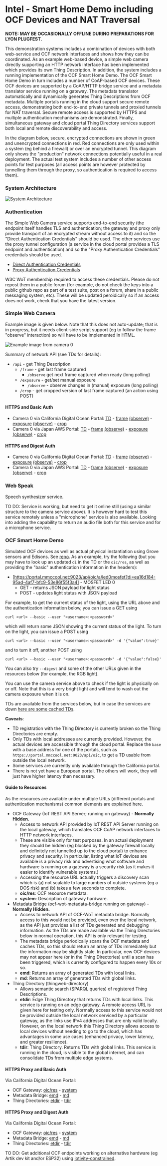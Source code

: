 # Intel - Smart Home Demo including OCF Devices and NAT Traversal
**NOTE: MAY BE OCCASIONALLY OFFLINE DURING PREPARATIONS FOR LYON PLUGFEST.**

This demonstration systems includes a combination of devices
with both web-service and OCF network interfaces
and shows how they can be coordinated.
As an example web-based device,
a simple web camera directly supporting an HTTP network interface has been implemented
which provides its own Thing Description.
In addition, the system includes a running implementation of the OCF Smart Home Demo.
The OCF Smart Home Demo in turn includes a number of CoAP-based OCF devices.
These OCF devices are supported by a CoAP/HTTP bridge service
and a metadata translator service running on a gateway.
The metadata translator automatically and dynamically generates Thing Descriptions from OCF metadata.
Multiple portals running in the cloud support secure remote access,
demonstrating both end-to-end private tunnels and proxied tunnels for NAT traversal.
Secure remote access is supported by HTTPS and multiple authentication mechanisms are demonstrated.
Finally, simultaneous gateway and cloud portal Thing Directory services support
both local and remote discoverability and access.

In the diagram below, secure, encrypted connections are shown in green and unencrypted connections
in red.  Red connections are only used within a system (eg behind a firewall) or over an encrypted
tunnel.  This diagram only shows the "production" network connections potentially useful in a 
real deployment.  The actual test system includes a number of other access points for test
purposes (all access points are however protected by tunnelling them through the proxy, so
authentication is required to access them).

### System Architecture
![System Architecture](IMAGES/intel_architecture.png)

### Authentication
The Simple Web Camera service supports end-to-end security
(the endpoint itself handles TLS and authentication;
the gateway and proxy only provide transport of an encrypted stream
without access to it)
and so the "Direct Authentication Credentials" should be used.
The other services use the proxy tunnel configuration
(a service in the cloud portal provides a TLS endpoint
and authentication) and so the "Proxy Authentication Credentials"
credentials should be used.

* [Direct Authentication Credentials](https://lists.w3.org/Archives/Member/member-wot-ig/2018May/0000.html)
* [Proxy Authentication Credentials](https://lists.w3.org/Archives/Member/member-wot-ig/2018May/0003.html)

W3C WoT membership required to access these credentials.
Please do not repost them in a public forum
(for example,
do not check the keys into a public github repo as part of a test suite,
post on a forum,
share in a public messaging system, etc).
These will be updated peroidically so if an access does not work,
check that you have the latest version.

### Simple Web Camera
Example image is given below.
Note that this does not auto-update;
that is in progress,
but it needs client-side script support
(eg to follow the frame "observe" interaction)
so will have to be implemented in HTML.

![Example image from camera 0](IMAGES/intel_light_observe.jpeg)

Summary of network API (see TDs for details):
* `/api` - get Thing Description
    * `/frame` - get last frame captured
        - `/observe` get next frame captured when ready (long polling)
    * `/exposure` - get/set manual exposure
        - `/observe` - observe changes in (manual) exposure (long polling)
    * `/crop` - get cropped version of last frame captured (an action using POST)
          
#### HTTPS and Basic Auth
* Camera 0 via California Digital Ocean Portal:
    [TD](https://portal.mmccool.net:29455/api) -
    [frame](https://portal.mmccool.net:29455/api/frame)
          [(observe)](https://portal.mmccool.net:29455/api/frame/observe) -
    [exposure](https://portal.mmccool.net:29455/api/exposure)
          [(observe)](https://portal.mmccool.net:29455/api/exposure/observe) -
    [crop](https://portal.mmccool.net:29455/api/crop)
* Camera 0 via Japan AWS Portal:
    [TD](https://tiktok.mmccool.org:29455/api) -
    [frame](https://tiktok.mmccool.org:29455/api/frame)
          [(observe)](https://tiktok.mmccool.org:29455/api/frame/observe) -
    [exposure](https://tiktok.mmccool.org:29455/api/exposure)
          [(observe)](https://tiktok.mmccool.org:29455/api/exposure/observe) -
    [crop](https://tiktok.mmccool.org:29455/api/crop)

#### HTTPS and Digest Auth
* Camera 0 via California Digital Ocean Portal:
    [TD](https://portal.mmccool.net:29456/api) -
    [frame](https://portal.mmccool.net:29456/api/frame)
           [(observe)](https://portal.mmccool.net:29456/api/frame/observe) -
    [exposure](https://portal.mmccool.net:294564/api/exposure)
           [(observe)](https://portal.mmccool.net:29456/api/exposure/observe) -
    [crop](https://portal.mmccool.net:29456/api/crop)
* Camera 0 via Japan AWS Portal:
    [TD](https://tiktok.mmccool.org:29456/api) -
    [frame](https://tiktok.mmccool.org:29456/api/frame)
           [(observe)](https://tiktok.mmccool.org:29456/api/frame/observe) -
    [exposure](https://tiktok.mmccool.org:29456/api/exposure)
           [(observe)](https://tiktok.mmccool.org:29456/api/exposure/observe) -
    [crop](https://tiktok.mmccool.org:29456/api/crop)
       
### Web Speak
Speech synthesizer service.

TO DO: Service is working,
but need to get it online still (using a similar structure to the camera service above).
It is however hard to test this service remotely unless a "microphone" service is also available.
Looking into adding the capability to return an audio file both for this service
and for a microphone service.

### OCF Smart Home Demo
Simulated OCF devices as well as actual physical instantiation using Grove sensors and Edisons.
See [repo](https://github.com/intel/SmartHome-Demo).
As an example, try the following (but you may have to
look up an updated `di` in the TD or the `oic/res`,
as well as providing the "basic" authentication information in the headers):
* [https://portal.mmccool.net:9023/api/oic/a/led0mosfet?di=ea16d184-95ad-4af7-bfc9-53e86f55f3a4] - MOSFET LED 0
    - GET - returns JSON payload for light status
    - POST - updates light status with JSON payload
    
For example, to get the current status of the light,
using the URL above and the authentication information below,
you can issue a GET using
```
curl <url> --basic --user "<username>:<password>"
```
which will return some JSON showing the current status of the light.
To turn on the light, you can issue a POST using
```
curl <url> --basic --user "<username>:<password>" -d '{"value":true}'
```
and to turn it off, another POST using
```
curl <url> --basic --user "<username>:<password>" -d '{"value":false}'
```
You can also try `--digest` and some of the other URLs given in the resources below
(for example, the RGB light).
    
You can use the camera service above to check if the light is physically on or off.
Note that this is a very
bright light and will tend to wash out the camera exposure when it is on.

TDs are available from the services below, but in case the services
are down [here are some cached TDs](intel_sample_tds.jsonld).

**Caveats**:
* TD registration with the Thing Directory is currently broken
  so the Thing Directories are empty.
* Only TDs with local addresses are currently provided.
  However, the actual devices are accessible through
  the cloud portal.
  Replace the `base` with a base address for one of the portals, such
  as `https://portal.mmccool.net:9023/api/oic`,
  to get a TD usable from outside the local network.
* Some services are currently only available through the California portal.
* There is not yet have a European portal.
  The others will work, they will just have higher latency than necessary.
  
#### Guide to Resources
As the resources are available under multiple URLs
(different portals and authentication mechanisms)
common elements are explained here.
* OCF Gateway (IoT REST API Server; running on gateway) - **Normally Hidden.**
    - Access to network API provided by IoT REST API Server running on the local gateway,
      which translates OCF CoAP network interfaces to HTTP network interfaces.
    - These are visible only for test purposes.
      In an actual deployment they should be hidden (eg 
      blocked by the gateway firewall locally and definitely not tunnelled up to the cloud portal)
      to enhance privacy and security.
      In particular, listing what IoT devices are available is
      a privacy risk and advertising what software and hardware is running
      on a gateway is a security risk
      (as it makes it easier to identify vulnerable systems.)
    - Accessing the resource URL actually triggers a discovery scan which is
      (a) not scalable to large numbers of outside systems (eg a DOS risk) and
      (b) takes a few seconds to complete.
    - **oic/res**: OCF resource metadata.
    - **system**: Description of gateway hardware. 
* Metadata Bridge (ocf-wot-metadata-bridge running on gateway) - **Normally Hidden.**
    - Access to network API of OCF-WoT metadata bridge.
      Normally access to this would not
      be provided, even over the local network,
      as the API just provides a list of TDs generated and
      debugging information.
      As the TDs are made available via the Thing Directories below in normal
      operation, this API is only relevant for testing.
    - The metadata bridge periodically scans the OCF metadata and caches TDs, so this
      should return an array of TDs immediately but the information may be slightly stale.
      In particular, new OCF devices may not appear here (or in the Thing Directories) until
      a scan has been triggered,
      which is currently configured to happen every 10s or so.
    - **emd**: Returns an array of generated TDs with local links.
    - **md**: Returns an array of generated TDs with global links.
* Thing Directory (thingweb-directory)
    - Allows semantic search (SPARQL queries) of registered Thing Descriptions.
    - **etdir**: Edge Thing Directory that returns TDs with local links.
      This service is running on an edge gateway.
      A remote access URL is given here for testing only.
      Normally access to this service would not be provided outside the local
      network serviced by a particular gateway,
      as the links use IPv4 addresses that are only valid locally.
      However, on the local network this 
      Thing Directory allows access to local devices without needing to go to the cloud,
      which has advantages
      in some use cases (enhanced privacy, lower latency, and greater resilience).
    - **tdir**: Thing Directory.  Returns TDs with global links.
      This service is running in the cloud, is
      visible to the global internet,
      and can consolidate TDs from multiple edge systems.

#### HTTPS Proxy and Basic Auth
Via California Digital Ocean Portal:
* OCF Gateway: [oic/res](https://portal.mmccool.net:9023/api/oic/res) -
               [system](https://portal.mmccool.net:9023/api/system)
* Metadata Bridge: [emd](https://portal.mmccool.net:9029) -
                   [md](https://portal.mmccool.net:9031)
* Thing Directories: [etdir](https://portal.mmccool.net:9025) -
                     [tdir](https://portal.mmccool.net:9027)
    
#### HTTPS Proxy and Digest Auth
Via California Digital Ocean Portal:
* OCF Gateway: [oic/res](https://portal.mmccool.net:9024/api/oic/res) -
               [system](https://portal.mmccool.net:9024/api/system)
* Metadata Bridge: [emd](https://portal.mmccool.net:9030) -
                   [md](https://portal.mmccool.net:9032)
* Thing Directories: [etdir](https://portal.mmccool.net:9026) -
                     [tdir](https://portal.mmccool.net:9028)

TO DO: Get additional OCF endpoints working on
alternative hardware (eg Artik dev kit and/or ESP32) using 
[iotivity-constrained](https://github.com/iotivity/iotivity-constrained).

